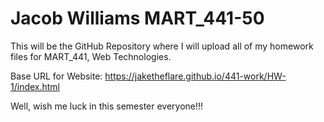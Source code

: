 # Jacob Williams MART_441-50

This will be the GitHub Repository where I will upload all of my homework files for MART_441, Web Technologies.

Base URL for Website: https://jaketheflare.github.io/441-work/HW-1/index.html

Well, wish me luck in this semester everyone!!!
